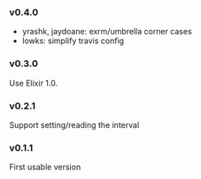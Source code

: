 ### v0.4.0
* yrashk, jaydoane: exrm/umbrella corner cases
* lowks: simplify travis config 


### v0.3.0
Use Elixir 1.0.

### v0.2.1
Support setting/reading the interval

### v0.1.1
First usable version
